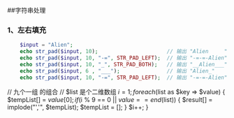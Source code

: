 ##字符串处理

### 1、左右填充

```php   
	$input = "Alien";
	echo str_pad($input, 10);                      // 输出 "Alien     "
	echo str_pad($input, 10, "-=", STR_PAD_LEFT);  // 输出 "-=-=-Alien"
	echo str_pad($input, 10, "_", STR_PAD_BOTH);   // 输出 "__Alien___"
	echo str_pad($input, 6 , "___");               // 输出 "Alien_"
	echo str_pad($input, 10, "-=", STR_PAD_LEFT);  // 输出 "-=-=-Alien"
```


// 九个一组 的组合
// $list 是个二维数组
$i = 1;
foreach ($list as $key => $value) {
    $tempList[] = $value[0];
    if ($i % 9 == 0 || $value == end($list)) {
        $result[] = implode("','", $tempList);
        $tempList = [];
    }
    $i++;
}
